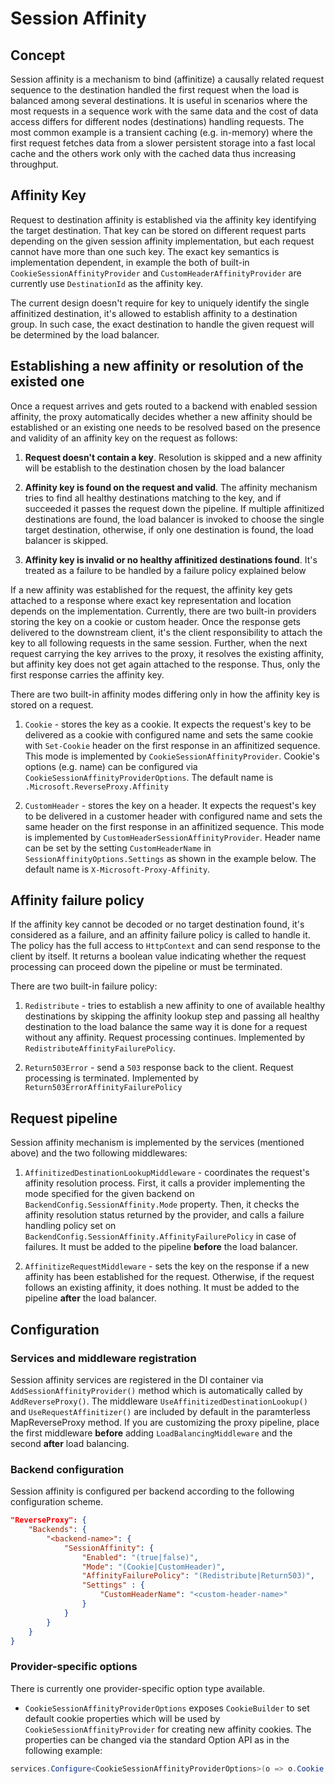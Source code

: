 # Session Affinity

## Concept
Session affinity is a mechanism to bind (affinitize) a causally related request sequence to the destination handled the first request when the load is balanced among several destinations. It is useful in scenarios where the most requests in a sequence work with the same data and the cost of data access differs for different nodes (destinations) handling requests. The most common example is a transient caching (e.g. in-memory) where the first request fetches data from a slower persistent storage into a fast local cache and the others work only with the cached data thus increasing throughput.

## Affinity Key
Request to destination affinity is established via the affinity key identifying the target destination. That key can be stored on different request parts depending on the given session affinity implementation, but each request cannot have more than one such key. The exact key semantics is implementation dependent, in example the both of built-in `CookieSessionAffinityProvider` and `CustomHeaderAffinityProvider` are currently use `DestinationId` as the affinity key.

The current design doesn't require for key to uniquely identify the single affinitized destination, it's allowed to establish affinity to a destination group. In such case, the exact destination to handle the given request will be determined by the load balancer.

## Establishing a new affinity or resolution of the existed one
Once a request arrives and gets routed to a backend with enabled session affinity, the proxy automatically decides whether a new affinity should be established or an existing one needs to be resolved based on the presence and validity of an affinity key on the request as follows:
1. **Request doesn't contain a key**. Resolution is skipped and a new affinity will be establish to the destination chosen by the load balancer

2. **Affinity key is found on the request and valid**. The affinity mechanism tries to find all healthy destinations matching to the key, and if succeeded it passes the request down the pipeline. If multiple affinitized destinations are found, the load balancer is invoked to choose the single target destination, otherwise, if only one destination is found, the load balancer is skipped.

3. **Affinity key is invalid or no healthy affinitized destinations found**. It's treated as a failure to be handled by a failure policy explained below

If a new affinity was established for the request, the affinity key gets attached to a response where exact key representation and location depends on the implementation. Currently, there are two built-in providers storing the key on a cookie or custom header. Once the response gets delivered to the downstream client, it's the client responsibility to attach the key to all following requests in the same session. Further, when the next request carrying the key arrives to the proxy, it resolves the existing affinity, but affinity key does not get again attached to the response. Thus, only the first response carries the affinity key.

There are two built-in affinity modes differing only in how the affinity key is stored on a request.
1. `Cookie` - stores the key as a cookie. It expects the request's key to be delivered as a cookie with configured name and sets the same cookie with `Set-Cookie` header on the first response in an affinitized sequence. This mode is implemented by `CookieSessionAffinityProvider`. Cookie's options (e.g. name) can be configured via `CookieSessionAffinityProviderOptions`. The default name is `.Microsoft.ReverseProxy.Affinity`

2. `CustomHeader` - stores the key on a header. It expects the request's key to be delivered in a customer header with configured name and sets the same header on the first response in an affinitized sequence. This mode is implemented by `CustomHeaderSessionAffinityProvider`. Header name can be set by the setting `CustomHeaderName` in `SessionAffinityOptions.Settings` as shown in the example below. The default name is `X-Microsoft-Proxy-Affinity`.

## Affinity failure policy
If the affinity key cannot be decoded or no target destination found, it's considered as a failure, and an affinity failure policy is called to handle it. The policy has the full access to `HttpContext` and can send response to the client by itself. It returns a boolean value indicating whether the request processing can proceed down the pipeline or must be terminated.

There are two built-in failure policy:
1. `Redistribute` - tries to establish a new affinity to one of available healthy destinations by skipping the affinity lookup step and passing all healthy destination to the load balance the same way it is done for a request without any affinity. Request processing continues. Implemented by `RedistributeAffinityFailurePolicy`.

2. `Return503Error` - send a `503` response back to the client. Request processing is terminated. Implemented by `Return503ErrorAffinityFailurePolicy`

## Request pipeline
Session affinity mechanism is implemented by the services (mentioned above) and the two following middlewares:
1. `AffinitizedDestinationLookupMiddleware` - coordinates the request's affinity resolution process. First, it calls a provider implementing the mode specified for the given backend on `BackendConfig.SessionAffinity.Mode` property. Then, it checks the affinity resolution status returned by the provider, and calls a failure handling policy set on `BackendConfig.SessionAffinity.AffinityFailurePolicy` in case of failures. It must be added to the pipeline **before** the load balancer.

2. `AffinitizeRequestMiddleware` - sets the key on the response if a new affinity has been established for the request. Otherwise, if the request follows an existing affinity, it does nothing. It must be added to the pipeline **after** the load balancer.

## Configuration
### Services and middleware registration
Session affinity services are registered in the DI container via `AddSessionAffinityProvider()` method which is automatically called by `AddReverseProxy()`. The middleware `UseAffinitizedDestinationLookup()` and `UseRequestAffinitizer()` are included by default in the paramterless MapReverseProxy method. If you are customizing the proxy pipeline, place the first middleware **before** adding `LoadBalancingMiddleware` and the second **after** load balancing.

### Backend configuration
Session affinity is configured per backend according to the following configuration scheme.
```JSON
"ReverseProxy": {
    "Backends": {
        "<backend-name>": {
            "SessionAffinity": {
                "Enabled": "(true|false)",
                "Mode": "(Cookie|CustomHeader)",
                "AffinityFailurePolicy": "(Redistribute|Return503)",
                "Settings" : {
                    "CustomHeaderName": "<custom-header-name>"
                }
            }
        }
    }
}
```

### Provider-specific options
There is currently one provider-specific option type available.
- `CookieSessionAffinityProviderOptions` exposes `CookieBuilder` to set default cookie properties which will be used by `CookieSessionAffinityProvider` for creating new affinity cookies. The properties can be changed via the standard Option API as in the following example:
```C#
services.Configure<CookieSessionAffinityProviderOptions>(o => o.Cookie.Name = "My-Affinity-Key");
```

